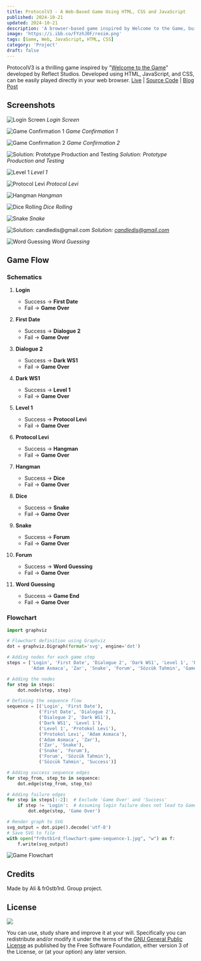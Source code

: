 ```yaml
---
title: ProtocolV3 - A Web-Based Game Using HTML, CSS and JavaScript
published: 2024-10-21
updated: 2024-10-21
description: 'A browser-based game inspired by Welcome to the Game, built with HTML, CSS, and JavaScript'
image: 'https://i.ibb.co/FYzhJ0F/resim.png'
tags: [Game, Web, JavaScript, HTML, CSS]
category: 'Project'
draft: false
---
```


ProtocolV3 is a thrilling game inspired by "[Welcome to the Game](https://store.steampowered.com/app/485380/Welcome_to_the_Game/)" developed by Reflect Studios. Developed using HTML, JavaScript, and CSS, can be easily played directly in your web browser. [Live](https://fr0stb1rd.gitlab.io/ProtocolV3/) \| [Source Code](https://gitlab.com/fr0stb1rd/ProtocolV3/) \| [Blog Post](https://fr0stb1rd.gitlab.io/posts/ProtocolV3/)

## Screenshots

![Login Screen](https://i.ibb.co/wQ63k1g/resim.png)
*Login Screen*

![Game Confirmation 1](https://i.ibb.co/K2c9wzh/resim.png)
*Game Confirmation 1*

![Game Confirmation 2](https://i.ibb.co/V9CF4XH/resim.png)
*Game Confirmation 2*

![Solution: Prototype Production and Testing](https://i.ibb.co/zFq9vWW/resim.png)
*Solution: Prototype Production and Testing*

![Level 1](https://i.ibb.co/FJ2n4mp/resim.png)
*Level 1*

![Protocol Levi](https://i.ibb.co/3FCNQkx/resim.png)
*Protocol Levi*

![Hangman](https://i.ibb.co/FYzhJ0F/resim.png)
*Hangman*

![Dice Rolling](https://i.ibb.co/pLTFzSy/resim.png)
*Dice Rolling*

![Snake](https://i.ibb.co/gw44rxN/resim.png)
*Snake*

![Solution: candledis@gmail.com](https://i.ibb.co/rwbtfjn/resim.png)
*Solution: candledis@gmail.com*

![Word Guessing](https://i.ibb.co/Prms8NL/resim.png)
*Word Guessing*

## Game Flow

### Schematics

1. **Login**
   - Success → **First Date**
   - Fail → **Game Over**

2. **First Date**
   - Success → **Dialogue 2**
   - Fail → **Game Over**

3. **Dialogue 2**
   - Success → **Dark WS1**
   - Fail → **Game Over**

4. **Dark WS1**
   - Success → **Level 1**
   - Fail → **Game Over**

5. **Level 1**
   - Success → **Protocol Levi**
   - Fail → **Game Over**

6. **Protocol Levi**
   - Success → **Hangman**
   - Fail → **Game Over**

7. **Hangman**
   - Success → **Dice**
   - Fail → **Game Over**

8. **Dice**
   - Success → **Snake**
   - Fail → **Game Over**

9. **Snake**
   - Success → **Forum**
   - Fail → **Game Over**

10. **Forum**
    - Success → **Word Guessing**
    - Fail → **Game Over**

11. **Word Guessing**
    - Success → **Game End**
    - Fail → **Game Over**

### Flowchart

```python
import graphviz

# Flowchart definition using Graphviz
dot = graphviz.Digraph(format='svg', engine='dot')

# Adding nodes for each game step
steps = ['Login', 'First Date', 'Dialogue 2', 'Dark WS1', 'Level 1', 'Protokol Levi', 
         'Adam Asmaca', 'Zar', 'Snake', 'Forum', 'Sözcük Tahmin', 'Game Over', 'Success']

# Adding the nodes
for step in steps:
    dot.node(step, step)

# Defining the sequence flow
sequence = [('Login', 'First Date'),
            ('First Date', 'Dialogue 2'),
            ('Dialogue 2', 'Dark WS1'),
            ('Dark WS1', 'Level 1'),
            ('Level 1', 'Protokol Levi'),
            ('Protokol Levi', 'Adam Asmaca'),
            ('Adam Asmaca', 'Zar'),
            ('Zar', 'Snake'),
            ('Snake', 'Forum'),
            ('Forum', 'Sözcük Tahmin'),
            ('Sözcük Tahmin', 'Success')]

# Adding success sequence edges
for step_from, step_to in sequence:
    dot.edge(step_from, step_to)

# Adding failure edges
for step in steps[:-2]:  # Exclude 'Game Over' and 'Success'
    if step != 'Login':  # Assuming login failure does not lead to Game Over
        dot.edge(step, 'Game Over')

# Render graph to SVG
svg_output = dot.pipe().decode('utf-8')
# Save SVG to file
with open("fr0stb1rd_flowchart-game-sequence-1.jpg", "w") as f:
    f.write(svg_output)
```
![Game Flowchart](https://i.ibb.co/RDttmCW/flowchart-game-sequence-1.jpg)

## Credits

Made by Ali & fr0stb1rd. Group project.

## License

![](https://www.gnu.org/graphics/gplv3-127x51.png)

You can use, study share and improve it at your will. Specifically you can redistribute and/or modify it under the terms of the [GNU General Public License](https://www.gnu.org/licenses/gpl-3.0.html) as published by the Free Software Foundation, either version 3 of the License, or (at your option) any later version.

